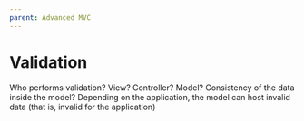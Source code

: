 ```yaml
---
parent: Advanced MVC
---
```

Validation
==========

Who performs validation? View? Controller? Model?
Consistency of the data inside the model?
Depending on the application, the model can host invalid data (that is, invalid for the application)

